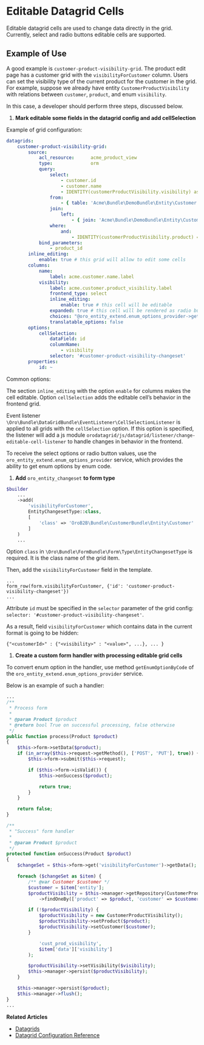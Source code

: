 <a id="customize-datagrids-editable-datagrid-cells"></a>

# Editable Datagrid Cells

Editable datagrid cells are used to change data directly in the grid. Currently, select and radio buttons editable cells are supported.

## Example of Use

A good example is `customer-product-visibility-grid`. The product edit page has a customer grid with the `visibilityForCustomer` column.
Users can set the visibility type of the current product for the customer in the grid.
For example, suppose we already have entity `CustomerProductVisibility` with relations between `customer`, `product`, and enum `visibility`.

In this case, a developer should perform three steps, discussed below.

1. **Mark editable some fields in the datagrid config and add cellSelection**

Example of grid configuration:

```yaml
datagrids:
    customer-product-visibility-grid:
        source:
            acl_resource:      acme_product_view
            type:              orm
            query:
                select:
                    - customer.id
                    - customer.name
                    - IDENTITY(customerProductVisibility.visibility) as visibility
                from:
                    - { table: 'Acme\Bundle\DemoBundle\Entity\Customer', alias: customer }
                join:
                    left:
                        - { join: 'Acme\Bundle\DemoBundle\Entity\CustomerProductVisibility', alias: customerProductVisibility, conditionType: WITH, condition: 'customerProductVisibility.customer = customer' }
                where:
                    and:
                        - IDENTITY(customerProductVisibility.product) = :product_id
            bind_parameters:
                - product_id
        inline_editing:
            enable: true # this grid will allow to edit some cells
        columns:
            name:
                label: acme.customer.name.label
            visibility:
                label: acme.customer.product_visibility.label
                frontend_type: select
                inline_editing:
                    enable: true # this cell will be editable
                expanded: true # this cell will be rendered as radio buttons
                choices: "@oro_entity_extend.enum_options_provider->getEnumChoicesByCode('cust_prod_visibility')"
                translatable_options: false
        options:
            cellSelection:
                dataField: id
                columnName:
                    - visibility
                selector: '#customer-product-visibility-changeset'
        properties:
            id: ~
```

Common options:

The section `inline_editing` with the option `enable` for columns makes the cell editable. Option `cellSelection` adds the editable cell’s behavior in the frontend grid.

Event listener `\Oro\Bundle\DataGridBundle\EventListener\CellSelectionListener` is applied to all grids with the `cellSelection` option.
If this option is specified, the listener will add a js module `orodatagrid/js/datagrid/listener/change-editable-cell-listener` to handle changes in behavior in the frontend.

To receive the select options or radio button values, use the `oro_entity_extend.enum_options_provider` service, which provides the ability to get enum options by enum code.

1. **Add** `oro_entity_changeset` **to form type**

```php
$builder
    ...
    ->add(
        'visibilityForCustomer',
        EntityChangesetType::class,
        [
            'class' => 'OroB2B\Bundle\CustomerBundle\Entity\Customer'
        ]
    )
    ...
```

Option `class` in `\Oro\Bundle\FormBundle\Form\Type\EntityChangesetType` is required. It is the class name of the grid item.

Then, add the `visibilityForCustomer` field in the template.

```twig
...
form_row(form.visibilityForCustomer, {'id': 'customer-product-visibility-changeset'})
...
```

Attribute `id` must be specified in the `selector` parameter of the grid config: `selector: '#customer-product-visibility-changeset'`.

As a result, field `visibilityForCustomer` which contains data in the current format is going to be hidden:

```twig
{"<customerId>" : {"<visibility>" : "<value>", ...}, ... }
```

1. **Create a custom form handler with processing editable grid cells**

To convert enum option in the handler, use method `getEnumOptionByCode` of the `oro_entity_extend.enum_options_provider` service.

Below is an example of such a handler:

```php
...
/**
 * Process form
 *
 * @param Product $product
 * @return bool True on successful processing, false otherwise
 */
public function process(Product $product)
{
    $this->form->setData($product);
    if (in_array($this->request->getMethod(), ['POST', 'PUT'], true)) {
        $this->form->submit($this->request);

        if ($this->form->isValid()) {
            $this->onSuccess($product);

            return true;
        }
    }

    return false;
}

/**
 * "Success" form handler
 *
 * @param Product $product
 */
protected function onSuccess(Product $product)
{
    $changeSet = $this->form->get('visibilityForCustomer')->getData();

    foreach ($changeSet as $item) {
        /** @var Customer $customer */
        $customer = $item['entity'];
        $productVisibility = $this->manager->getRepository(CustomerProductVisibility::class)
            ->findOneBy(['product' => $product, 'customer' => $customer]);

        if (!$productVisibility) {
            $productVisibility = new CustomerProductVisibility();
            $productVisibility->setProduct($product);
            $productVisibility->setCustomer($customer);
        }

            'cust_prod_visibility',
            $item['data']['visibility']
        );

        $productVisibility->setVisibility($visibility);
        $this->manager->persist($productVisibility);
    }

    $this->manager->persist($product);
    $this->manager->flush();
}
...
```

**Related Articles**

* [Datagrids](../../data-grids/index.md#data-grids)
* [Datagrid Configuration Reference](../../../configuration/yaml/datagrids.md#reference-format-datagrids)
